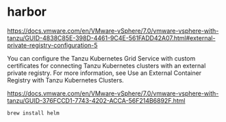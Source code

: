 # harbor


https://docs.vmware.com/en/VMware-vSphere/7.0/vmware-vsphere-with-tanzu/GUID-4838C85E-398D-4461-9C4E-561FADD42A07.html#external-private-registry-configuration-5




You can configure the Tanzu Kubernetes Grid Service with custom certificates for connecting Tanzu Kubernetes clusters with an external private registry. For more information, see Use an External Container Registry with Tanzu Kubernetes Clusters.

https://docs.vmware.com/en/VMware-vSphere/7.0/vmware-vsphere-with-tanzu/GUID-376FCCD1-7743-4202-ACCA-56F214B6892F.html



```
brew install helm
```









